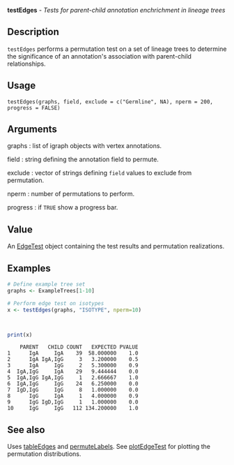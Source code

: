 





**testEdges** - *Tests for parent-child annotation enchrichment in lineage trees*

Description
--------------------

`testEdges` performs a permutation test on a set of lineage trees to determine
the significance of an annotation's association with parent-child relationships.


Usage
--------------------
```
testEdges(graphs, field, exclude = c("Germline", NA), nperm = 200,
progress = FALSE)
```

Arguments
-------------------

graphs
:   list of igraph objects with vertex annotations.

field
:   string defining the annotation field to permute.

exclude
:   vector of strings defining `field` values to exclude from 
permutation.

nperm
:   number of permutations to perform.

progress
:   if `TRUE` show a progress bar.



Value
-------------------

An [EdgeTest](EdgeTest-class.md) object containing the test results and permutation
realizations.



Examples
-------------------

```R
# Define example tree set
graphs <- ExampleTrees[1-10]

# Perform edge test on isotypes
x <- testEdges(graphs, "ISOTYPE", nperm=10)

```


```


```


```R
print(x)
```


```
    PARENT   CHILD COUNT   EXPECTED PVALUE
1      IgA     IgA    39  58.000000    1.0
2      IgA IgA,IgG     3   3.200000    0.5
3      IgA     IgG     2   5.300000    0.9
4  IgA,IgG     IgA    29   9.444444    0.0
5  IgA,IgG IgA,IgG     1   2.666667    1.0
6  IgA,IgG     IgG    24   6.250000    0.0
7  IgD,IgG     IgG     8   1.000000    0.0
8      IgG     IgA     1   4.000000    0.9
9      IgG IgD,IgG     1   1.000000    0.0
10     IgG     IgG   112 134.200000    1.0

```



See also
-------------------

Uses [tableEdges](tableEdges.md) and [permuteLabels](permuteLabels.md). 
See [plotEdgeTest](plotEdgeTest.md) for plotting the permutation distributions.



